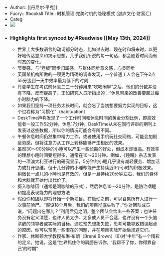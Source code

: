 - Author:: [[丹尼尔·平克]]
- Fuory:: #booksll Title:: 时机管理:完美时机的隐秘模式 (湛庐文化·财富汇)
- Categ
- ![](https://res.weread.qq.com/wrepub/CB_ADA7se7ug4r06mk6kvEvI8CY_parsecover)
- ### Highlights first synced by #Readwise [[May 13th, 2024]]
    - 世界上大多数语言的动词都分时态，比如过去时、现在时和将来时，以更好地传达意义和揭示思想。几乎我们所说的每一句话，都会随着时间而有时态的变化。
    - 节奏感，与“老板”同步归属感，与群体同步意义感，心灵同步
    - 英国某机构所做的一项更为精确的调查发现，一个普通工人会在下午2点55分达到一天中效率最为低下的时刻
    - 丹麦学生在考试前休息二三十分钟用来“吃喝闲聊”之后，他们的分数并没有下降，反而提高了。正如研究人员所指出的：“休息带来的改善要超过每小时脑力的下降。
    - 如果我们坚持一项任务太长时间，就会忘了当初想要努力实现的目标，这个过程称为“习惯化”（habituation）
    - DeskTime声称发现了一个工作时间和休息时间的黄金分割比例，即高效能者一般工作52分钟，休息17分钟。DeskTime从未在同行评审的期刊上发表过这些数据，所以你的情况可能会有所不同。
    - 午餐休息时间仍然集中精力工作，或者使用手机玩社交网络，可能会加剧疲劳感，但将注意力从工作上转移能够产生相反的效果。
    - 虽然30～90分钟的小睡可以产生一些长期的好处，但成本却很高。有效率的理想小睡时间要短得多，通常在10～20分钟。例如，《睡眠》杂志发表的一项澳大利亚进行的研究显示，5分钟的小睡几乎没有减轻疲劳、增加活力或打开思维，但十几分钟的小睡却能产生持续近3个小时的积极效果。稍微长一点儿的小睡也是有效的，但是一旦持续20分钟左右，我们的身体和大脑就开始付出代价了。
    - 摄入咖啡因（通常是喝咖啡的形式），然后休息10～20分钟，是防治嗜睡和提高表现能力的理想方法
    - 假设你和团队即将开始一个新项目。在启动之前，可以召集所有人进行一次事前验尸。“假设18个月后，我们的项目彻底失败了，”你对团队成员说，“问题出在哪儿？”利用后见之明，整个团队会给出一些答案：也许任务没有定义清楚，也许人员太少、太多或人员不合适，也许没有一个头脑清醒的领导者或实际的目标。通过预先想象失败，思考可能导致错误起点的原因，你可以预见一些潜在的问题，并在项目实际开始后规避它们。
    - 作家、休斯顿大学教授布琳·布朗（Brené Brown）(6)对“中年”有一个精彩的定义。她说，这是“世界抓住你的肩膀告诉你，‘我帮不了你，你得靠自己’的时期”
